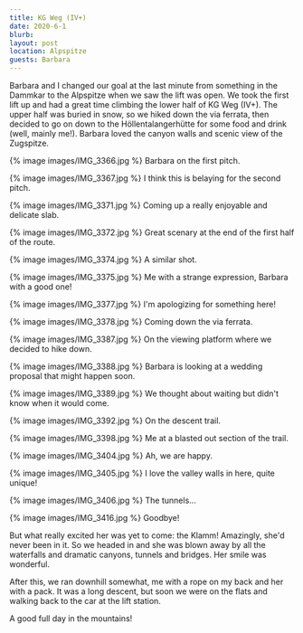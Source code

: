 ```yaml
---
title: KG Weg (IV+)
date: 2020-6-1
blurb: 
layout: post
location: Alpspitze
guests: Barbara
---
```


Barbara and I changed our goal at the last minute from something in
the Dammkar to the Alpspitze when we saw the lift was open.
We took the first lift up and had a great time climbing the
lower half of KG Weg (IV+). The upper half was buried in snow, so
we hiked down the via ferrata, then decided to go on down to
the Höllentalangerhütte for some food and drink (well, mainly me!).
Barbara loved the canyon walls and scenic view of the Zugspitze.


{% image images/IMG_3366.jpg %}
Barbara on the first pitch.

{% image images/IMG_3367.jpg %}
I think this is belaying for the second pitch.

{% image images/IMG_3371.jpg %}
Coming up a really enjoyable and delicate slab.

{% image images/IMG_3372.jpg %}
Great scenary at the end of the first half of the route.

{% image images/IMG_3374.jpg %}
A similar shot.

{% image images/IMG_3375.jpg %}
Me with a strange expression, Barbara with a good one!

{% image images/IMG_3377.jpg %}
I'm apologizing for something here!

{% image images/IMG_3378.jpg %}
Coming down the via ferrata.

{% image images/IMG_3387.jpg %}
On the viewing platform where we decided to hike down.

{% image images/IMG_3388.jpg %}
Barbara is looking at a wedding proposal that might happen soon.

{% image images/IMG_3389.jpg %}
We thought about waiting but didn't know when it would come.

{% image images/IMG_3392.jpg %}
On the descent trail.

{% image images/IMG_3398.jpg %}
Me at a blasted out section of the trail.

{% image images/IMG_3404.jpg %}
Ah, we are happy.

{% image images/IMG_3405.jpg %}
I love the valley walls in here, quite unique!

{% image images/IMG_3406.jpg %}
The tunnels...

{% image images/IMG_3416.jpg %}
Goodbye!

But what really excited her was yet to come: the Klamm! Amazingly,
she'd never been in it. So we headed in and she was blown away by
all the waterfalls and dramatic canyons, tunnels and bridges.
Her smile was wonderful.

After this, we ran downhill somewhat, me with a rope on my back
and her with a pack. It was a long descent, but soon we were
on the flats and walking back to the car at the lift station.

A good full day in the mountains!

